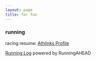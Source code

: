 ```yaml
---
layout: page
title: for fun
---
```


<!-- Global site tag (gtag.js) - Google Analytics -->
<script async src="https://www.googletagmanager.com/gtag/js?id=UA-110175023-1"></script>
<script>
  window.dataLayer = window.dataLayer || [];
  function gtag(){dataLayer.push(arguments);}
  gtag('js', new Date());

  gtag('config', 'UA-110175023-1');
</script>



### running

racing resume: [Athlinks Profile](https://www.athlinks.com/Athletes/102847892)<br/>

<div class="RAWidget">
  <a href="https://www.runningahead.com/">Running Log</a> powered by RunningAHEAD 
  <script type="text/javascript" src="https://www.runningahead.com/scripts/c24b390dbe8442a3926a1aa876daff96/records"></script>
</div>
